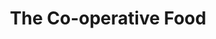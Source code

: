 ---
title: "The Co-operative Food"
url: /braunstone-town/the-co-operative-food/
shop: Supermarkt
---